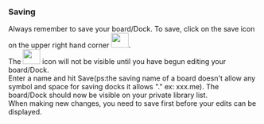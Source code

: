 ### Saving
Always remember to save your board/Dock. To save, click on the save icon on the upper right hand corner <img src="https://i.imgur.com/TJUZUG1.png" width=35 height=30>. <br>
The <img src="https://i.imgur.com/TJUZUG1.png" width=35 height=30> icon will not be visible until you have begun editing your board/Dock. <br>
Enter a name and hit Save(ps:the saving name of a board doesn't allow any symbol and space for saving docks it allows "." ex: xxx.me). The board/Dock should now be visible on your private library list. <br>
When making new changes, you need to save first before your edits can be displayed.
